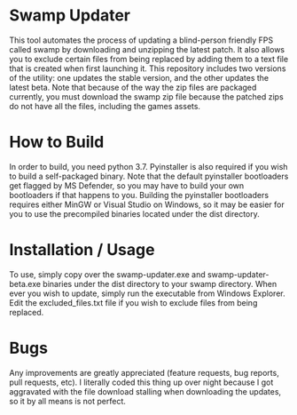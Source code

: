 Swamp Updater
================================================================================

This tool automates the process of updating a blind-person friendly FPS called
swamp by downloading and unzipping the latest patch. It also allows you to
exclude certain files from being replaced by adding them to a text file that is
created when first launching it. This repository includes two versions of the
utility: one updates the stable version, and the other updates the latest beta.
Note that because of the way the zip files are packaged currently, you must
download the swamp zip file because the patched zips do not have all the files,
including the games assets.

How to Build
================================================================================

In order to build, you need python 3.7. Pyinstaller is also required if you wish
to build a self-packaged binary. Note that the default pyinstaller bootloaders
get flagged by MS Defender, so you may have to build your own bootloaders if
that happens to you. Building the pyinstaller bootloaders requires either MinGW
or Visual Studio on Windows, so it may be easier for you to use the precompiled
binaries located under the dist directory.

Installation / Usage
================================================================================
To use, simply copy over the swamp-updater.exe and swamp-updater-beta.exe
binaries under the dist directory to your swamp directory. When ever you wish to
update, simply run the executable from Windows Explorer. Edit the
excluded_files.txt file if you wish to exclude files from being replaced.

Bugs
================================================================================

Any improvements are greatly appreciated (feature requests, bug reports, pull
requests, etc). I literally coded this thing up over night because I got
aggravated with the file download stalling when downloading the updates, so it
by all means is not perfect.
